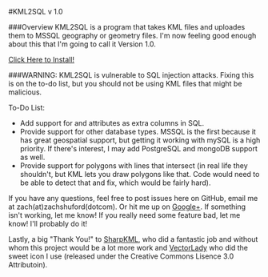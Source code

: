 #KML2SQL v 1.0

###Overview
KML2SQL is a program that takes KML files and uploades them to MSSQL geography or geometry files. I'm now feeling good enough about this that I'm going to call it Version 1.0.

[Click Here to Install!](http://goo.gl/arnVS)

###WARNING:
KML2SQL is vulnerable to SQL injection attacks. Fixing this is on the to-do list, but you should not be using KML files that might be malicious.

To-Do List:

* Add support for <SimpleData> and <Timespan> attributes as extra columns in SQL.
* Provide support for other database types. MSSQL is the first because it has great geospatial support, but getting it working with mySQL is a high priority. If there's interest, I may add PostgreSQL and mongoDB support as well.
* Provide support for polygons with lines that intersect (in real life they shouldn't, but KML lets you draw polygons like that. Code would need to be able to detect that and fix, which would be fairly hard).

If you have any questions, feel free to post issues here on GitHub, email me at zach(at)zachshuford(dotcom). Or hit me up on [Google+](https://plus.google.com/100663438782533486183). If something isn't working, let me know! If you really need some feature bad, let me know! I'll probably do it!

Lastly, a big "Thank You!" to [SharpKML](http://sharpkml.codeplex.com/), who did a fantastic job and without whom this project would be a lot more work and [VectorLady](http://vectorlady.com/) who did the sweet icon I use (released under the Creative Commons Lisence 3.0 Attributoin).